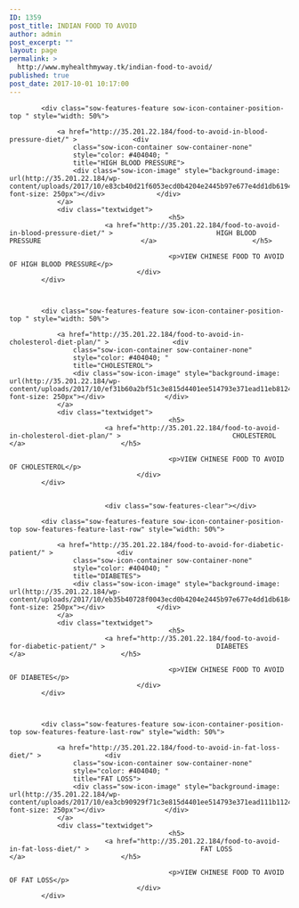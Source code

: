 ```yaml
---
ID: 1359
post_title: INDIAN FOOD TO AVOID
author: admin
post_excerpt: ""
layout: page
permalink: >
  http://www.myhealthmyway.tk/indian-food-to-avoid/
published: true
post_date: 2017-10-01 10:17:00
---
```

<div id="pl-1359"  class="panel-layout" ><div id="pg-1359-0"  class="panel-grid panel-no-style" ><div id="pgc-1359-0-0"  class="panel-grid-cell"  data-weight="1" ><div id="panel-1359-0-0-0" class="so-panel widget widget_sow-features panel-first-child panel-last-child" data-index="0" data-style="{&quot;background_display&quot;:&quot;tile&quot;}" ><div class="so-widget-sow-features so-widget-sow-features-default-882bd164377a">
<div class="sow-features-list sow-features-responsive">

			
			
			<div class="sow-features-feature sow-icon-container-position-top " style="width: 50%">

				<a href="http://35.201.22.184/food-to-avoid-in-blood-pressure-diet/" >				<div
					class="sow-icon-container sow-container-none"
                    style="color: #404040; "
					title="HIGH BLOOD PRESSURE">
					<div class="sow-icon-image" style="background-image: url(http://35.201.22.184/wp-content/uploads/2017/10/e83cb40d21f6053ecd0b4204e2445b97e677e4dd1db6194891_1920.jpg); font-size: 250px"></div>				</div>
				</a>
				<div class="textwidget">
											<h5>
							<a href="http://35.201.22.184/food-to-avoid-in-blood-pressure-diet/" >							HIGH BLOOD PRESSURE							</a>						</h5>
					
											<p>VIEW CHINESE FOOD TO AVOID OF HIGH BLOOD PRESSURE</p>					
									</div>
			</div>

		
			
			<div class="sow-features-feature sow-icon-container-position-top " style="width: 50%">

				<a href="http://35.201.22.184/food-to-avoid-in-cholesterol-diet-plan/" >				<div
					class="sow-icon-container sow-container-none"
                    style="color: #404040; "
					title="CHOLESTEROL">
					<div class="sow-icon-image" style="background-image: url(http://35.201.22.184/wp-content/uploads/2017/10/ef31b60a2bf51c3e815d4401ee514793e371ead11eb81242_1920.jpg); font-size: 250px"></div>				</div>
				</a>
				<div class="textwidget">
											<h5>
							<a href="http://35.201.22.184/food-to-avoid-in-cholesterol-diet-plan/" >							CHOLESTEROL							</a>						</h5>
					
											<p>VIEW CHINESE FOOD TO AVOID OF CHOLESTEROL</p>					
									</div>
			</div>

		
							<div class="sow-features-clear"></div>
			
			<div class="sow-features-feature sow-icon-container-position-top sow-features-feature-last-row" style="width: 50%">

				<a href="http://35.201.22.184/food-to-avoid-for-diabetic-patient/" >				<div
					class="sow-icon-container sow-container-none"
                    style="color: #404040; "
					title="DIABETES">
					<div class="sow-icon-image" style="background-image: url(http://35.201.22.184/wp-content/uploads/2017/10/eb35b40728f0043ecd0b4204e2445b97e677e4dd1db618479d_1920.png); font-size: 250px"></div>				</div>
				</a>
				<div class="textwidget">
											<h5>
							<a href="http://35.201.22.184/food-to-avoid-for-diabetic-patient/" >							DIABETES							</a>						</h5>
					
											<p>VIEW CHINESE FOOD TO AVOID OF DIABETES</p>					
									</div>
			</div>

		
			
			<div class="sow-features-feature sow-icon-container-position-top sow-features-feature-last-row" style="width: 50%">

				<a href="http://35.201.22.184/food-to-avoid-in-fat-loss-diet/" >				<div
					class="sow-icon-container sow-container-none"
                    style="color: #404040; "
					title="FAT LOSS">
					<div class="sow-icon-image" style="background-image: url(http://35.201.22.184/wp-content/uploads/2017/10/ea3cb90929f71c3e815d4401ee514793e371ead111b11240_1920.jpg); font-size: 250px"></div>				</div>
				</a>
				<div class="textwidget">
											<h5>
							<a href="http://35.201.22.184/food-to-avoid-in-fat-loss-diet/" >							FAT LOSS							</a>						</h5>
					
											<p>VIEW CHINESE FOOD TO AVOID OF FAT LOSS</p>					
									</div>
			</div>

			
</div>
</div></div></div></div></div>